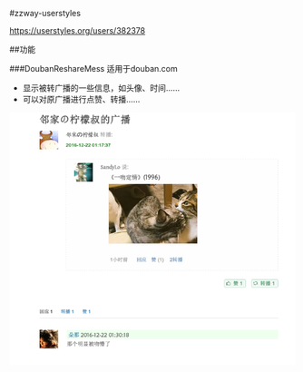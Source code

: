 #zzway-userstyles

https://userstyles.org/users/382378

##功能

###DoubanReshareMess
适用于douban.com
- 显示被转广播的一些信息，如头像、时间……
- 可以对原广播进行点赞、转播……

![DoubanReshareMess](img/DoubanReshareMess-1.png)


